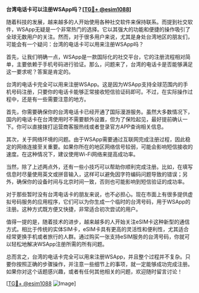 **台湾电话卡可以注册WSApp吗？[[TG💪+ @esim1088](https://t.me/s/esim1088)]**

随着科技的发展，越来越多的人开始使用各种社交软件来保持联系。而提到社交软件，WSApp无疑是一个非常热门的选择。它以其强大的功能和便捷的操作吸引了全球无数用户的关注。然而，对于很多用户来说，尤其是身处台湾地区的朋友们，可能会有一个疑问：台湾的电话卡可以用来注册WSApp吗？

首先，让我们明确一点，WSApp是一款国际化的社交平台，它的注册流程相对简单，主要依赖于手机号码进行验证。那么，问题来了，台湾的电话卡是否能够满足这一要求呢？答案是肯定的。

台湾的电话卡完全可以用来注册WSApp。这是因为WSApp支持全球范围内的手机号码注册，只要你的电话卡能够正常接收短信验证码即可。不过，在实际操作过程中，还是有一些需要注意的地方。

首先，你需要确保你的台湾电话卡已经开通了国际漫游服务。虽然大多数情况下，国内的电话卡在台湾使用时不需要额外设置，但为了保险起见，最好提前确认一下。你可以直接拨打运营商客服热线或者登录官方APP查询相关信息。

其次，关于网络环境的问题。由于WSApp需要通过互联网完成注册过程，因此稳定的网络连接至关重要。如果你所在的地区网络信号较弱，可能会影响短信接收的速度。在这种情况下，建议使用Wi-Fi网络来提高成功率。

当然，除了上述两点外，还有一些小技巧可以帮助你顺利完成注册。比如，在填写信息时尽量使用英文或拼音输入，这样可以避免因字符编码问题导致的错误；另外，确保你的设备时间与北京时间一致，否则也可能影响到短信验证的成功率。

对于那些暂时没有台湾电话卡的朋友来说，也不必担心。现在市面上有很多提供虚拟号码服务的应用程序，它们可以为你生成一个临时的台湾号码，用于WSApp的注册。这种方式既方便又快捷，非常适合初次尝试的用户。

值得一提的是，随着技术的进步，越来越多的人开始关注eSIM卡这种新型的通信方式。相比于传统的实体SIM卡，eSIM卡具有更高的灵活性和便利性，尤其适合经常更换手机或者旅行的人群。通过购买一张支持eSIM服务的台湾号码，你就可以轻松地解决WSApp注册所需的所有问题。

总而言之，台湾的电话卡完全可以用来注册WSApp，并且整个过程并不复杂。只要你按照正确的步骤操作，并注意一些细节上的事项，就一定能够成功完成注册。如果你对这个话题感兴趣，或者有任何其他相关的问题，欢迎随时留言讨论！

[[TG💪+ @esim1088](https://t.me/s/esim1088) ![Image](https://i.postimg.cc/4NQfJmqS/Snipaste-2025-05-13-00-14-12.png)]